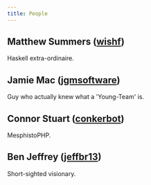 ```yaml
---
title: People
---
```


Matthew Summers ([wishf][])
---------------------------

Haskell extra-ordinaire.


Jamie Mac ([jgmsoftware][])
----------------------------

Guy who actually knew what a 'Young-Team' is.


Connor Stuart ([conkerbot][])
-----------------------------

MesphistoPHP.


Ben Jeffrey ([jeffbr13][])
--------------------------

Short-sighted visionary.


<!-- links -->

[jeffbr13]: https://github.com/jeffbr13
[jgmsoftware]: https://github.com/jgmsoftware
[conkerbot]: https://github.com/conkerbot
[wishf]: https://github.com/wishf
